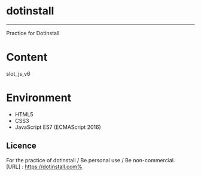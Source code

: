 # dotinstall
---
Practice for Dotinstall

# Content
slot_js_v6

# Environment
- HTML5
- CSS3
- JavaScript ES7 (ECMAScript 2016)

## Licence
For the practice of dotinstall / Be personal use / Be non-commercial.  
[URL] : https://dotinstall.com%     
